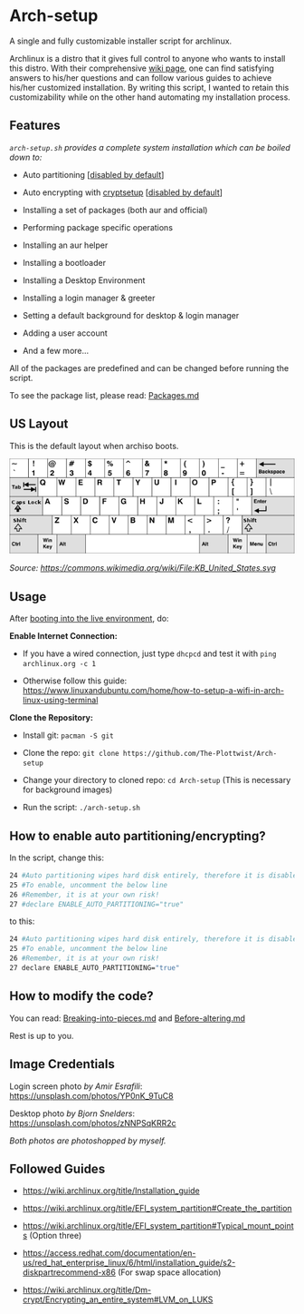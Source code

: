 # Arch-setup

A single and fully customizable installer script for archlinux.

Archlinux is a distro that it gives full control to anyone who wants to install this distro. With their comprehensive [wiki page](https://wiki.archlinux.org/), one can find satisfying answers to his/her questions and can follow various guides to achieve his/her customized installation. By writing this script, I wanted to retain this customizability while on the other hand automating my installation process.

## Features

*`arch-setup.sh` provides a complete system installation which can be boiled down to:*

- Auto partitioning [[disabled by default](#how-to-enable-auto-partitioningencrypting)]

- Auto encrypting with [cryptsetup](https://wiki.archlinux.org/title/Dm-crypt/Encrypting_an_entire_system#LVM_on_LUKS) [[disabled by default](#how-to-enable-auto-partitioningencrypting)]

- Installing a set of packages (both aur and official)

- Performing package specific operations

- Installing an aur helper

- Installing a bootloader

- Installing a Desktop Environment

- Installing a login manager & greeter

- Setting a default background for desktop & login manager

- Adding a user account

- And a few more...

All of the packages are predefined and can be changed before running the script.

To see the package list, please read: [Packages.md](https://github.com/The-Plottwist/Arch-setup/blob/main/Packages.md)

## US Layout

This is the default layout when archiso boots.

![alt text](assets/other/640px-KB_United_States-NoAltGr.svg.png)

*Source: <https://commons.wikimedia.org/wiki/File:KB_United_States.svg>*

## Usage

After [booting into the live environment](https://wiki.archlinux.org/title/Installation_guide#Boot_the_live_environment), do:

**Enable Internet Connection:**

- If you have a wired connection, just type `dhcpcd` and test it with `ping archlinux.org -c 1`

- Otherwise follow this guide: <https://www.linuxandubuntu.com/home/how-to-setup-a-wifi-in-arch-linux-using-terminal>

**Clone the Repository:**

- Install git: `pacman -S git`

- Clone the repo: `git clone https://github.com/The-Plottwist/Arch-setup`

- Change your directory to cloned repo: `cd Arch-setup` (This is necessary for background images)

- Run the script: `./arch-setup.sh`

## How to enable auto partitioning/encrypting?

In the script, change this:

```bash
24 #Auto partitioning wipes hard disk entirely, therefore it is disabled by default.
25 #To enable, uncomment the below line
26 #Remember, it is at your own risk!
27 #declare ENABLE_AUTO_PARTITIONING="true"
```

to this:

```bash
24 #Auto partitioning wipes hard disk entirely, therefore it is disabled by default.
25 #To enable, uncomment the below line
26 #Remember, it is at your own risk!
27 declare ENABLE_AUTO_PARTITIONING="true"
```

## How to modify the code?

You can read: [Breaking-into-pieces.md](https://github.com/The-Plottwist/Arch-setup/blob/main/Breaking-into-pieces.md) and [Before-altering.md](https://github.com/The-Plottwist/Arch-setup/blob/main/Before-altering.md)

Rest is up to you.

## Image Credentials

Login screen photo *by Amir Esrafili*: <https://unsplash.com/photos/YP0nK_9TuC8>

Desktop photo *by Bjorn Snelders*: <https://unsplash.com/photos/zNNPSqKRR2c>

*Both photos are photoshopped by myself.*

## Followed Guides

- <https://wiki.archlinux.org/title/Installation_guide>

- <https://wiki.archlinux.org/title/EFI_system_partition#Create_the_partition>

- <https://wiki.archlinux.org/title/EFI_system_partition#Typical_mount_points> (Option three)

- <https://access.redhat.com/documentation/en-us/red_hat_enterprise_linux/6/html/installation_guide/s2-diskpartrecommend-x86> (For swap space allocation)

- <https://wiki.archlinux.org/title/Dm-crypt/Encrypting_an_entire_system#LVM_on_LUKS>

